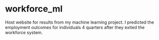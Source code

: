 # workforce_ml
Host website for results from my machine learning project. I predicted the employment outcomes for individuals 4 quarters after they exited the workforce system.
